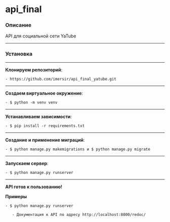 # api_final 
 
### Описание 
API для социальной сети YaTube 
 
--- 
 
### Установка 
 
--- 
 
**Клонируем репозиторий**: 
 
`- https://github.com/imersir/api_final_yatube.git` 
 
--- 
 
**Создаем виртуальное окружение**: 
 
`- $ python -m venv venv` 
 
--- 
 
**Устанавливаем зависимости**: 
 
`- $ pip install -r requirements.txt` 
 
--- 
 
**Создание и применение миграций**: 
 
`- $ python manage.py makemigrations и $ python manage.py migrate` 
 
--- 
 
**Запускаем сервер**: 
 
`- $ python manage.py runserver` 
 
--- 
 
**API готов к пользованию!** 
 
**Примеры** 
```` 
- $ python manage.py runserver 
 
   - Документация к API по адресу http://localhost:8000/redoc/ 